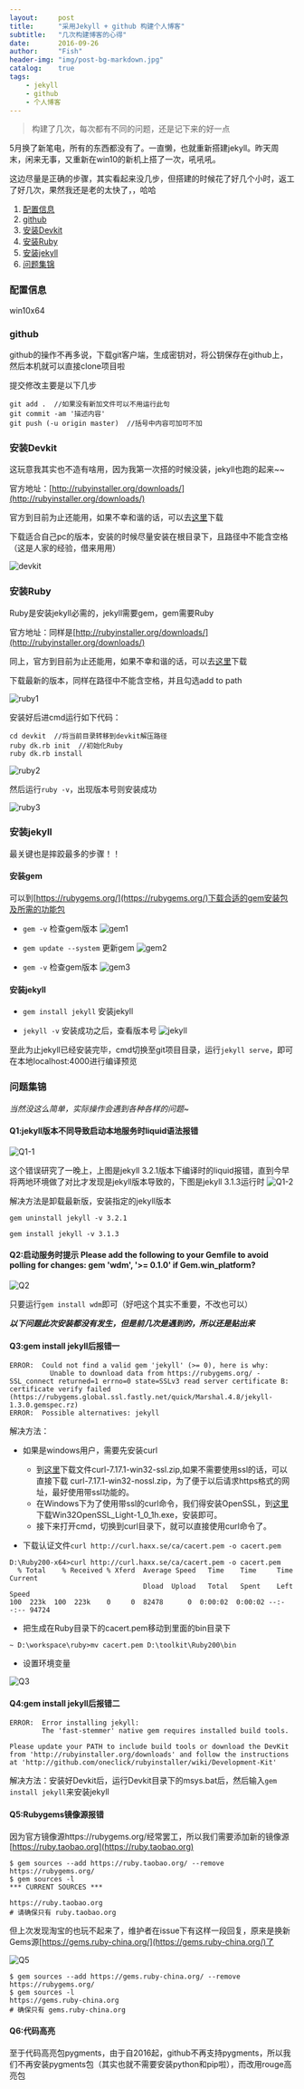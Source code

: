 ```yaml
---
layout:     post
title:      "采用Jekyll + github 构建个人博客"
subtitle:   "几次构建博客的心得"
date:       2016-09-26
author:     "Fish"
header-img: "img/post-bg-markdown.jpg"
catalog:    true
tags:
    - jekyll
    - github
    - 个人博客
---
```


> 构建了几次，每次都有不同的问题，还是记下来的好一点

5月换了新笔电，所有的东西都没有了。一直懒，也就重新搭建jekyll。昨天周末，闲来无事，又重新在win10的新机上搭了一次，吼吼吼。

这边尽量是正确的步骤，其实看起来没几步，但搭建的时候花了好几个小时，返工了好几次，果然我还是老的太快了，，哈哈

1. [配置信息](#jump1)
2. [github](#jump2)
3. [安装Devkit](#jump3)
4. [安装Ruby](#jump4)
5. [安装jekyll](#jump5)
6. [问题集锦](#jump6)

### <span id="jump1">配置信息</span>
win10x64

### <span id="jump2">github</span>
github的操作不再多说，下载git客户端，生成密钥对，将公钥保存在github上，然后本机就可以直接clone项目啦

提交修改主要是以下几步

```
git add .  //如果没有新加文件可以不用运行此句
git commit -am '描述内容'
git push (-u origin master)  //括号中内容可加可不加
```

### <span id="jump3">安装Devkit</span>
这玩意我其实也不造有啥用，因为我第一次搭的时候没装，jekyll也跑的起来~~

官方地址：[http://rubyinstaller.org/downloads/](http://rubyinstaller.org/downloads/)

官方到目前为止还能用，如果不幸和谐的话，可以去[这里](https://github.com/oneclick/rubyinstaller/downloads/)下载

下载适合自己pc的版本，安装的时候尽量安装在根目录下，且路径中不能含空格（这是人家的经验，借来用用）

![devkit](/img/post926-devkit.jpg)

### <span id="jump4">安装Ruby</span>
Ruby是安装jekyll必需的，jekyll需要gem，gem需要Ruby

官方地址：同样是[http://rubyinstaller.org/downloads/](http://rubyinstaller.org/downloads/)

同上，官方到目前为止还能用，如果不幸和谐的话，可以去[这里](https://www.ruby-lang.org/zh_cn/downloads/)下载

下载最新的版本，同样在路径中不能含空格，并且勾选add to path

![ruby1](/img/post926-ruby1.jpg)

安装好后进cmd运行如下代码：

```
cd devkit  //将当前目录转移到devkit解压路径
ruby dk.rb init  //初始化Ruby
ruby dk.rb install
```

![ruby2](/img/post926-ruby2.jpg)

然后运行`ruby -v`，出现版本号则安装成功

![ruby3](/img/post926-ruby3.jpg)

### <span id="jump5">安装jekyll</span>
最关键也是摔跤最多的步骤！！

#### 安装gem
可以到[https://rubygems.org/](https://rubygems.org/)下载合适的gem安装包及所需的功能包

* `gem -v` 检查gem版本
![gem1](/img/post926-gem1.jpg)

* `gem update --system` 更新gem
![gem2](/img/post926-gem2.jpg)

* `gem -v` 检查gem版本
![gem3](/img/post926-gem3.jpg)

#### 安装jekyll
* `gem install jekyll` 安装jekyll 

* `jekyll -v` 安装成功之后，查看版本号 
![jekyll](/img/post926-jekyll.jpg)

至此为止jekyll已经安装完毕，cmd切换至git项目目录，运行`jekyll serve`，即可在本地localhost:4000进行编译预览

### <span id="jump6">问题集锦<jump6>
*当然没这么简单，实际操作会遇到各种各样的问题~*

#### Q1:jekyll版本不同导致启动本地服务时liquid语法报错

![Q1-1](/img/post926-Q1-1.jpg)

这个错误研究了一晚上，上图是jekyll 3.2.1版本下编译时的liquid报错，直到今早将两地环境做了对比才发现是jekyll版本导致的，下图是jekyll 3.1.3运行时
![Q1-2](/img/post926-Q1-2.jpg)

解决方法是卸载最新版，安装指定的jekyll版本

`gem uninstall jekyll -v 3.2.1`

`gem install jekyll -v 3.1.3`

#### Q2:启动服务时提示 Please add the following to your Gemfile to avoid polling for changes: gem 'wdm', '>= 0.1.0' if Gem.win_platform?

![Q2](/img/post926-Q2.jpg)

只要运行`gem install wdm`即可（好吧这个其实不重要，不改也可以）

***以下问题此次安装都没有发生，但是前几次是遇到的，所以还是贴出来***

#### Q3:gem install jekyll后报错一

```
ERROR:  Could not find a valid gem 'jekyll' (>= 0), here is why:
          Unable to download data from https://rubygems.org/ - SSL_connect returned=1 errno=0 state=SSLv3 read server certificate B: certificate verify failed (https://rubygems.global.ssl.fastly.net/quick/Marshal.4.8/jekyll-1.3.0.gemspec.rz)
ERROR:  Possible alternatives: jekyll
```

解决方法：

- 如果是windows用户，需要先安装curl
	+ 到[这里](http://curl.haxx.se/download/)下载文件curl-7.17.1-win32-ssl.zip,如果不需要使用ssl的话，可以直接下载 curl-7.17.1-win32-nossl.zip，为了便于以后请求https格式的网址，最好使用带ssl功能的。
	+ 在Windows下为了使用带ssl的curl命令，我们得安装OpenSSL，到[这里](http://www.slproweb.com/products/Win32OpenSSL.html)下载Win32OpenSSL_Light-1_0_1h.exe，安装即可。
	+ 接下来打开cmd，切换到curl目录下，就可以直接使用curl命令了。

- 下载认证文件`curl http://curl.haxx.se/ca/cacert.pem -o cacert.pem`

```
D:\Ruby200-x64>curl http://curl.haxx.se/ca/cacert.pem -o cacert.pem
  % Total    % Received % Xferd  Average Speed   Time    Time     Time  Current
                                 Dload  Upload   Total   Spent    Left  Speed
100  223k  100  223k    0     0  82478      0  0:00:02  0:00:02 --:--:-- 94724
```

- 把生成在Ruby目录下的cacert.pem移动到里面的bin目录下

```
~ D:\workspace\ruby>mv cacert.pem D:\toolkit\Ruby200\bin
```

- 设置环境变量

![Q3](/img/post926-Q3.jpg)

#### Q4:gem install jekyll后报错二

```
ERROR:  Error installing jekyll:
        The 'fast-stemmer' native gem requires installed build tools.

Please update your PATH to include build tools or download the DevKit
from 'http://rubyinstaller.org/downloads' and follow the instructions
at 'http://github.com/oneclick/rubyinstaller/wiki/Development-Kit'
```

解决方法：安装好Devkit后，运行Devkit目录下的msys.bat后，然后输入`gem install jekyll`来安装jekyll

#### Q5:Rubygems镜像源报错

因为官方镜像源https://rubygems.org/经常罢工，所以我们需要添加新的镜像源[https://ruby.taobao.org](https://ruby.taobao.org)

```
$ gem sources --add https://ruby.taobao.org/ --remove https://rubygems.org/
$ gem sources -l
*** CURRENT SOURCES ***

https://ruby.taobao.org
# 请确保只有 ruby.taobao.org
```

但上次发现淘宝的也玩不起来了，维护者在issue下有这样一段回复，原来是换新Gems源[https://gems.ruby-china.org/](https://gems.ruby-china.org/)了

![Q5](/img/post926-Q5.jpg)

```
$ gem sources --add https://gems.ruby-china.org/ --remove https://rubygems.org/
$ gem sources -l
https://gems.ruby-china.org
# 确保只有 gems.ruby-china.org
```

#### Q6:代码高亮

至于代码高亮包pygments，由于自2016起，github不再支持pygments，所以我们不再安装pygments包（其实也就不需要安装python和pip啦），而改用rouge高亮包












